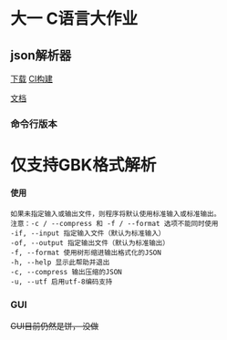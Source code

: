 # 大一 C语言大作业

## json解析器

[下载](https://github.com/undefined-ux/json-parser-homework/releases) [CI构建](https://github.com/undefined-ux/json-parser-homework/actions)

[文档](https://undefined-ux.github.io/json-parser-homework)
### 命令行版本
# 仅支持GBK格式解析
#### 使用
```
如果未指定输入或输出文件，则程序将默认使用标准输入或标准输出。
注意：-c / --compress 和 -f / --format 选项不能同时使用
-if, --input 指定输入文件（默认为标准输入）
-of, --output 指定输出文件（默认为标准输出）
-f, --format 使用树形缩进输出格式化的JSON
-h, --help 显示此帮助并退出
-c, --compress 输出压缩的JSON
-u, --utf 启用utf-8编码支持
```

### GUI
<del>GUI目前仍然是饼， 没做</del> 

